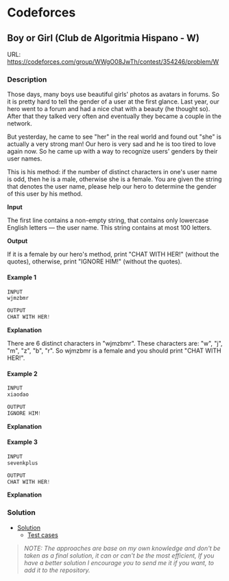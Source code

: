 # Codeforces

## Boy or Girl (Club de Algoritmia Hispano - W)
URL: https://codeforces.com/group/WWgO08JwTh/contest/354246/problem/W

### Description

Those days, many boys use beautiful girls' photos as avatars in forums. So it is pretty hard to tell the gender of a user at the first glance. Last year, our hero went to a forum and had a nice chat with a beauty (he thought so). After that they talked very often and eventually they became a couple in the network.

But yesterday, he came to see "her" in the real world and found out "she" is actually a very strong man! Our hero is very sad and he is too tired to love again now. So he came up with a way to recognize users' genders by their user names.

This is his method: if the number of distinct characters in one's user name is odd, then he is a male, otherwise she is a female. You are given the string that denotes the user name, please help our hero to determine the gender of this user by his method.

**Input**

The first line contains a non-empty string, that contains only lowercase English letters — the user name. This string contains at most 100 letters.

**Output**

If it is a female by our hero's method, print "CHAT WITH HER!" (without the quotes), otherwise, print "IGNORE HIM!" (without the quotes).

#### Example 1
```java
INPUT
wjmzbmr

OUTPUT
CHAT WITH HER!
```
**Explanation**

There are 6 distinct characters in "wjmzbmr". These characters are: "w", "j", "m", "z", "b", "r". So wjmzbmr is a female and you should print "CHAT WITH HER!".

#### Example 2
```java
INPUT
xiaodao

OUTPUT
IGNORE HIM!
```
**Explanation**

#### Example 3
```java
INPUT
sevenkplus

OUTPUT
CHAT WITH HER!
```
**Explanation**

### Solution

* [Solution](Solution.java)
  * [Test cases](../../../../test/java/codeforces/boyorgirl/SolutionTest.java)

> *NOTE: The approaches are base on my own knowledge and don't be taken as a final solution, it can or can't be the most efficient, If you have a better solution I encourage you to send me it if you want, to add it to the repository.*  
